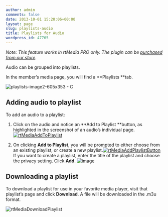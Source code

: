 ```yaml
---
author: admin
comments: false
date: 2013-10-01 15:20:06+00:00
layout: page
slug: playlists-audio
title: Playlists for Audio
wordpress_id: 47765
---
```


_Note: This feature works in rtMedia PRO only. The plugin can be [purchased from our store](https://rtcamp.com/store/rtmedia-pro/)._

Audio can be grouped into playlists.

In the member’s media page, you will find a **Playlists **tab.

![playlists-image2-605x353 - C](https://rtcamp.com/wp-content/uploads/2013/10/playlistsimage2605x353C.png)


## Adding audio to playlist


To add an audio to a playlist:



	
  1. Click on the audio and notice an **Add to Playlist **button, as highlighted in the screenshot of an audio’s individual page.
[![rtMediaAddToPlaylist](https://rtcamp.com/wp-content/uploads/2013/10/rtMediaAddToPlaylist_thumb.png)](https://rtcamp.com/wp-content/uploads/2013/10/rtMediaAddToPlaylist.png)

	
  2. On clicking **Add to Playlist**, you will be prompted to either choose from an existing playlist, or create a new playlist.[![rtMediaAddPlaylistButton](https://rtcamp.com/wp-content/uploads/2013/10/rtMediaAddPlaylistButton_thumb.png)](https://rtcamp.com/wp-content/uploads/2013/10/rtMediaAddPlaylistButton.png)
If you want to create a playlist, enter the title of the playlist and choose the privacy setting. Click **Add**.
[![image](https://rtcamp.com/wp-content/uploads/2013/10/image_thumb.png)](https://rtcamp.com/wp-content/uploads/2013/10/image.png)




## Downloading a playlist


To download a playlist for use in your favorite media player, visit that playlist’s page and click **Download**. A file will be downloaded in the .m3u format.

![rtMediaDownloadPlaylist](https://rtcamp.com/wp-content/uploads/2013/10/rtMediaDownloadPlaylist7.png)

